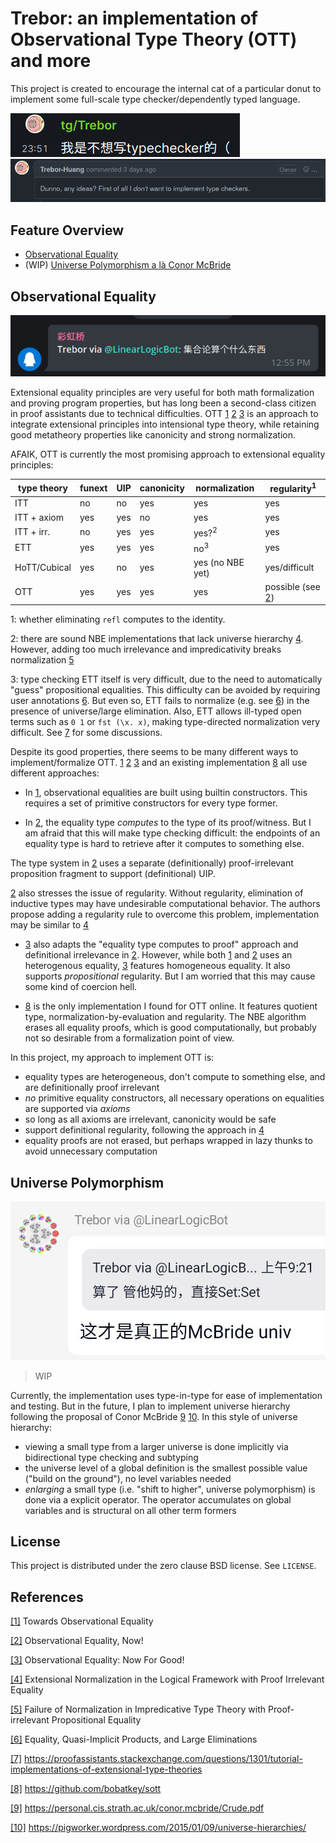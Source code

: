 # Trebor: an implementation of Observational Type Theory (OTT) and more

This project is created to encourage the internal cat of a particular donut
to implement some full-scale type checker/dependently typed language.

![](pohai/trebor-dont-want-to-impl-typechecker.png)
![](pohai/trebor-dont-want-to-impl-typechecker2.png)

## Feature Overview

- [Observational Equality](#Observational-Equality)
- (WIP) [Universe Polymorphism a là Conor McBride](#Universe-Polymorphism)


## Observational Equality

![](pohai/trebor-on-set-theory.png)

Extensional equality principles are very useful for
both math formalization and proving program properties,
but has long been a second-class citizen in proof assistants due to technical difficulties.
OTT [1](#ref-1) [2](#ref-2) [3](#ref-3) is an approach to integrate
extensional principles into intensional type theory,
while retaining good metatheory properties like canonicity and strong normalization.

AFAIK, OTT is currently the most promising approach to extensional equality principles:

| type theory | funext | UIP | canonicity | normalization   | regularity<sup>1</sup> |
|-------------|--------|-----|------------|-----------------|------------------------|
| ITT         | no     | no  | yes        | yes             | yes                    |
| ITT + axiom | yes    | yes | no         | yes             | yes                    |
| ITT + irr.  | no     | yes | yes        | yes?<sup>2</sup>| yes                    |
| ETT         | yes    | yes | yes        | no<sup>3</sup>  | yes                    |
| HoTT/Cubical| yes    | no  | yes        | yes (no NBE yet)| yes/difficult          |
| OTT         | yes    | yes | yes        | yes             | possible (see [2](#ref-2))|

1: whether eliminating `refl` computes to the identity.

2: there are sound NBE implementations that lack universe hierarchy [4](#ref-4).
However, adding too much irrelevance and impredicativity breaks normalization [5](#ref-5)

3: type checking ETT itself is very difficult, due to the need to automatically "guess"
propositional equalities.
This difficulty can be avoided by requiring user annotations [6](#ref-6).
But even so, ETT fails to normalize (e.g. see [6](#ref-6)) in the presence of universe/large elimination.
Also, ETT allows ill-typed open terms such as `0 1` or `fst (\x. x)`,
making type-directed normalization very difficult. See [7](#ref-7) for some discussions.



Despite its good properties, there seems to be many different ways to implement/formalize OTT.
[1](#ref-1) [2](#ref-2) [3](#ref-3) and an existing implementation [8](#ref-8) all use different approaches:

- In [1](#ref-1), observational equalities are built using builtin constructors.
This requires a set of primitive constructors for every type former.

- In [2](#ref-2), the equality type *computes* to the type of its proof/witness.
But I am afraid that this will make type checking difficult:
the endpoints of an equality type is hard to retrieve after it computes to something else.

The type system in [2](#ref-2) uses a separate (definitionally) proof-irrelevant
proposition fragment to support (definitional) UIP.

[2](#ref-2) also stresses the issue of regularity.
Without regularity, elimination of inductive types may have undesirable computational behavior.
The authors propose adding a regularity rule to overcome this problem,
implementation may be similar to [4](#ref-4)


- [3](#ref-3) also adapts the "equality type computes to proof" approach
and definitional irrelevance in [2](#ref-2).
However, while both [1](#ref-1) and [2](#ref-2) uses an heterogenous equality,
[3](#ref-3) features homogeneous equality.
It also supports *propositional* regularity.
But I am worried that this may cause some kind of coercion hell.

- [8](#ref-8) is the only implementation I found for OTT online.
It features quotient type, normalization-by-evaluation and regularity.
The NBE algorithm erases all equality proofs,
which is good computationally,
but probably not so desirable from a formalization point of view.


In this project, my approach to implement OTT is:

- equality types are heterogeneous, don't compute to something else,
and are definitionally proof irrelevant
- *no* primitive equality constructors,
all necessary operations on equalities are supported via *axioms*
- so long as all axioms are irrelevant, canonicity would be safe
- support definitional regularity, following the approach in [4](#ref-4)
- equality proofs are not erased,
but perhaps wrapped in lazy thunks to avoid unnecessary computation

## Universe Polymorphism

![](pohai/trebor-on-univ-poly.png)

> WIP

Currently, the implementation uses type-in-type for ease of implementation and testing.
But in the future,
I plan to implement universe hierarchy
following the proposal of Conor McBride [9](#ref-9) [10](#ref-10).
In this style of universe hierarchy:

- viewing a small type from a larger universe is done implicitly
via bidirectional type checking and subtyping
- the universe level of a global definition is the smallest possible value ("build on the ground"),
no level variables needed
- *enlarging* a small type (i.e. "shift to higher", universe polymorphism)
is done via a explicit operator.
The operator accumulates on global variables and is structural on all other term formers


## License
This project is distributed under the zero clause BSD license. See `LICENSE`.


## References

<a id="ref-1" href="https://personal.cis.strath.ac.uk/conor.mcbride/ott.pdf">[1]</a>
Towards Observational Equality

<a id="ref-2" href="http://www.cs.nott.ac.uk/~psztxa/publ/obseqnow.pdf">[2]</a>
Observational Equality, Now!

<a id="ref-3" href="https://hal.inria.fr/hal-03367052/document">[3]</a>
Observational Equality: Now For Good!

<a id="ref-4" href="https://citeseerx.ist.psu.edu/viewdoc/download?doi=10.1.1.158.2321&rep=rep1&type=pdf">[4]</a>
Extensional Normalization in the Logical Framework with Proof Irrelevant Equality

<a id="ref-5" href="https://arxiv.org/pdf/1911.08174.pdf">[5]</a>
Failure of Normalization in Impredicative Type Theory with Proof-irrelevant Propositional Equality

<a id="ref-6" href="http://homepage.divms.uiowa.edu/~astump/papers/ITRS10-long.pdf">[6]</a>
Equality, Quasi-Implicit Products, and Large Eliminations

<a id="ref-7" href="https://proofassistants.stackexchange.com/questions/1301/tutorial-implementations-of-extensional-type-theories">[7]</a>
<https://proofassistants.stackexchange.com/questions/1301/tutorial-implementations-of-extensional-type-theories>

<a id="ref-8" href="https://github.com/bobatkey/sott">[8]</a>
<https://github.com/bobatkey/sott>

<a id="ref-9" href="https://personal.cis.strath.ac.uk/conor.mcbride/Crude.pdf">[9]</a>
<https://personal.cis.strath.ac.uk/conor.mcbride/Crude.pdf>

<a id="ref-10" href="https://pigworker.wordpress.com/2015/01/09/universe-hierarchies/">[10]</a>
<https://pigworker.wordpress.com/2015/01/09/universe-hierarchies/>
